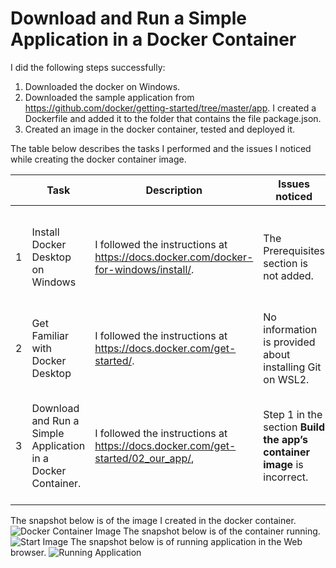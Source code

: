 # Download and Run a Simple Application in a Docker Container
I did the following steps successfully: 
1. Downloaded the docker on Windows.
2. Downloaded the sample application from <https://github.com/docker/getting-started/tree/master/app>. I created a Dockerfile and added it to the folder that contains the file package.json.
3. Created an image in the docker container, tested and deployed it.

The table below describes the tasks I performed and the issues I noticed while creating the docker container image.  

| | Task | Description | Issues noticed | Comments |
|-|------|--------------|---------------| --------|
|1|Install Docker Desktop on Windows | I followed the instructions at <https://docs.docker.com/docker-for-windows/install/>. | The Prerequisites section is not added. | Sound knowledge of Linux is required. It should be listed in the section **Prerequisites**. |
|2|Get Familiar with Docker Desktop |I followed the instructions at <https://docs.docker.com/get-started/>.| No information is provided about installing Git on WSL2. | Installed Git using the command `sudo apt install git`. |
|3|Download and Run a Simple Application in a Docker Container. |  I followed the instructions at <https://docs.docker.com/get-started/02_our_app/>,| Step 1 in the section **Build the app’s container image** is incorrect. | The correct folder to build the image is the parent folder of the folder in which the Dockerfile is added. |

The snapshot below is of the image I created in the docker container.
![Docker Container Image](https://github.com/lpkrish/lpkrish.github.io/blob/main/docker.png "Image") 
The snapshot below is of the container running.
![Start Image](https://github.com/lpkrish/lpkrish.github.io/blob/main/Image%20Run.png "Start Image") 
The snapshot below is of running application in the Web browser.
![Running Application](https://github.com/lpkrish/lpkrish.github.io/blob/main/Outcome.png "Running Application")
